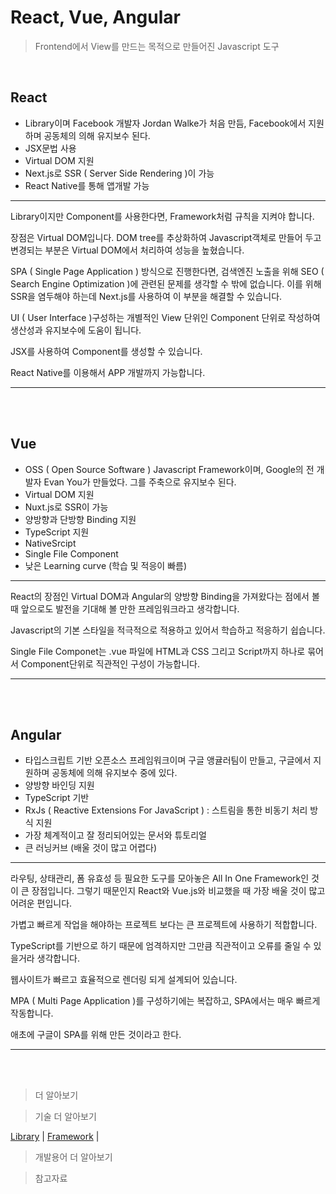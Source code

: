 # **React, Vue, Angular**

> Frontend에서 View를 만드는 목적으로 만들어진 Javascript 도구

<br/>

## **React**

- Library이며 Facebook 개발자 Jordan Walke가 처음 만듬, Facebook에서 지원하며 공동체의 의해 유지보수 된다.
- JSX문법 사용
- Virtual DOM 지원
- Next.js로 SSR ( Server Side Rendering )이 가능
- React Native를 통해 앱개발 가능

---

Library이지만 Component를 사용한다면, Framework처럼 규칙을 지켜야 합니다.

장점은 Virtual DOM입니다. DOM tree를 추상화하여 Javascript객체로 만들어 두고 변경되는 부분은 Virtual DOM에서 처리하여 성능을 높혔습니다.

SPA ( Single Page Application ) 방식으로 진행한다면, 검색엔진 노출을 위해 SEO ( Search Engine Optimization )에 관련된 문제를 생각할 수 밖에 없습니다. 이를 위해 SSR을 염두해야 하는데 Next.js를 사용하여 이 부분을 해결할 수 있습니다.

UI ( User Interface )구성하는 개별적인 View 단위인 Component 단위로 작성하여 생산성과 유지보수에 도움이 됩니다.

JSX를 사용하여 Component를 생성할 수 있습니다.

React Native를 이용해서 APP 개발까지 가능합니다.

---

<br/>
<br/>

## **Vue**

- OSS ( Open Source Software ) Javascript Framework이며, Google의 전 개발자 Evan You가 만들었다. 그를 주축으로 유지보수 된다.
- Virtual DOM 지원
- Nuxt.js로 SSR이 가능
- 양방향과 단방향 Binding 지원
- TypeScript 지원
- NativeSrcipt
- Single File Component
- 낮은 Learning curve (학습 및 적응이 빠름)

---

React의 장점인 Virtual DOM과 Angular의 양방향 Binding을 가져왔다는 점에서 볼 때 앞으로도 발전을 기대해 볼 만한 프레임워크라고 생각합니다.

Javascript의 기본 스타일을 적극적으로 적용하고 있어서 학습하고 적응하기 쉽습니다.

Single File Componet는 .vue 파일에 HTML과 CSS 그리고 Script까지 하나로 묶어서 Component단위로 직관적인 구성이 가능합니다.

---

<br/>
<br/>

## **Angular**

- 타입스크립트 기반 오픈소스 프레임워크이며 구글 앵귤러팀이 만들고, 구글에서 지원하며 공동체에 의해 유지보수 중에 있다.
- 양방향 바인딩 지원
- TypeScript 기반
- RxJs ( Reactive Extensions For JavaScript ) : 스트림을 통한 비동기 처리 방식 지원
- 가장 체계적이고 잘 정리되어있는 문서와 튜토리얼
- 큰 러닝커브 (배울 것이 많고 어렵다)

---

라우팅, 상태관리, 폼 유효성 등 필요한 도구를 모아놓은 All In One Framework인 것이 큰 장점입니다. 그렇기 때문인지 React와 Vue.js와 비교했을 때 가장 배울 것이 많고 어려운 편입니다.

가볍고 빠르게 작업을 해야하는 프로젝트 보다는 큰 프로젝트에 사용하기 적합합니다.

TypeScript를 기반으로 하기 때문에 엄격하지만 그만큼 직관적이고 오류를 줄일 수 있을거라 생각합니다.

웹사이트가 빠르고 효율적으로 렌더링 되게 설계되어 있습니다.

MPA ( Multi Page Application )를 구성하기에는 복잡하고, SPA에서는 매우 빠르게 작동합니다.

애초에 구글이 SPA를 위해 만든 것이라고 한다.

---

<br/>
<br/>

<!-- 추가정보 미완료 -->

> 더 알아보기

> 기술 더 알아보기

[Library](../cs/Library.md) |
[Framework](../cs/Framework.md) |

> 개발용어 더 알아보기

> 참고자료

<!-- [Virtual DOM]() |
[SSR, Server Side Rendering]() |
[CSR, Client Side Rendering]() |
[SPA, Single Page Application]() |
[MPA, Multi Page Application]() |
[JSX, Javascript XML]() |
[Next.js]() |
[Nuxt.js]() |
[Component]() |
[TypeScript]() |
[React Native]() |
[SEO, Search Engine Optimization]() | -->
